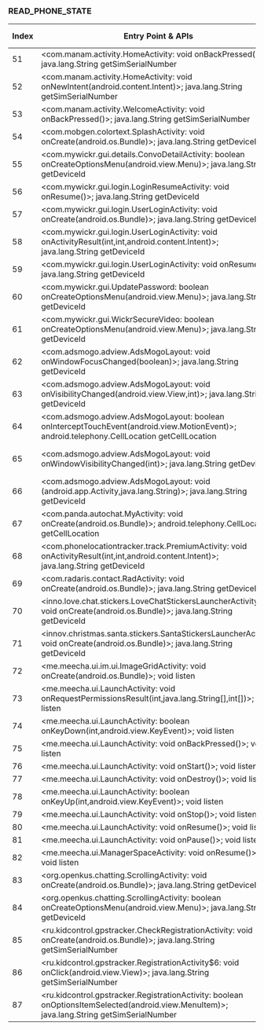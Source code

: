 ### READ_PHONE_STATE
| Index | Entry Point & APIs | Screen shot | Resource id | Label |
| ------------- | ------------- | ------------- |-------------|-------------|
| 51 | <com.manam.activity.HomeActivity: void onBackPressed()>; java.lang.String getSimSerialNumber | ![](D:\COSMOS\output\py\Play_win8\Social\com.manam\com.manam.activity.HomeActivity.png) |  | |
| 52 | <com.manam.activity.HomeActivity: void onNewIntent(android.content.Intent)>; java.lang.String getSimSerialNumber | ![](D:\COSMOS\output\py\Play_win8\Social\com.manam\com.manam.activity.HomeActivity.png) |  | |
| 53 | <com.manam.activity.WelcomeActivity: void onBackPressed()>; java.lang.String getSimSerialNumber | ![](D:\COSMOS\output\py\Play_win8\Social\com.manam\com.manam.activity.WelcomeActivity.png) |  | |
| 54 | <com.mobgen.colortext.SplashActivity: void onCreate(android.os.Bundle)>; java.lang.String getDeviceId | ![](D:\COSMOS\output\py\Play_win8\Social\com.mobgen.colortext\com.mobgen.colortext.SplashActivity.png) |  | |
| 55 | <com.mywickr.gui.details.ConvoDetailActivity: boolean onCreateOptionsMenu(android.view.Menu)>; java.lang.String getDeviceId | ![](D:\COSMOS\output\py\Play_win8\Social\com.mywickr.wickr2\com.mywickr.gui.details.ConvoDetailActivity.png) |  | |
| 56 | <com.mywickr.gui.login.LoginResumeActivity: void onResume()>; java.lang.String getDeviceId | ![](D:\COSMOS\output\py\Play_win8\Social\com.mywickr.wickr2\com.mywickr.gui.login.LoginResumeActivity.png) |  | |
| 57 | <com.mywickr.gui.login.UserLoginActivity: void onCreate(android.os.Bundle)>; java.lang.String getDeviceId | ![](D:\COSMOS\output\py\Play_win8\Social\com.mywickr.wickr2\com.mywickr.gui.login.UserLoginActivity.png) |  | |
| 58 | <com.mywickr.gui.login.UserLoginActivity: void onActivityResult(int,int,android.content.Intent)>; java.lang.String getDeviceId | ![](D:\COSMOS\output\py\Play_win8\Social\com.mywickr.wickr2\com.mywickr.gui.login.UserLoginActivity.png) |  | |
| 59 | <com.mywickr.gui.login.UserLoginActivity: void onResume()>; java.lang.String getDeviceId | ![](D:\COSMOS\output\py\Play_win8\Social\com.mywickr.wickr2\com.mywickr.gui.login.UserLoginActivity.png) |  | |
| 60 | <com.mywickr.gui.UpdatePassword: boolean onCreateOptionsMenu(android.view.Menu)>; java.lang.String getDeviceId | ![](D:\COSMOS\output\py\Play_win8\Social\com.mywickr.wickr2\com.mywickr.gui.UpdatePassword.png) |  | |
| 61 | <com.mywickr.gui.WickrSecureVideo: boolean onCreateOptionsMenu(android.view.Menu)>; java.lang.String getDeviceId | ![](D:\COSMOS\output\py\Play_win8\Social\com.mywickr.wickr2\com.mywickr.gui.WickrSecureVideo.png) |  | |
| 62 | <com.adsmogo.adview.AdsMogoLayout: void onWindowFocusChanged(boolean)>; java.lang.String getDeviceId | ![](D:\COSMOS\output\py\Play_win8\Social\com.panda.autochat\com.panda.autochat.MyActivity.png) | {'2131165191': <sensitive_component.SensitiveComponent.SensitiveView object at 0x0000021457CC6C50>} | |
| 63 | <com.adsmogo.adview.AdsMogoLayout: void onVisibilityChanged(android.view.View,int)>; java.lang.String getDeviceId | ![](D:\COSMOS\output\py\Play_win8\Social\com.panda.autochat\com.panda.autochat.MyActivity.png) | {'2131165191': <sensitive_component.SensitiveComponent.SensitiveView object at 0x0000021457CC6C18>} | |
| 64 | <com.adsmogo.adview.AdsMogoLayout: boolean onInterceptTouchEvent(android.view.MotionEvent)>; android.telephony.CellLocation getCellLocation | ![](D:\COSMOS\output\py\Play_win8\Social\com.panda.autochat\com.panda.autochat.MyActivity.png) | {'2131165191': <sensitive_component.SensitiveComponent.SensitiveView object at 0x0000021457CC6C88>} | |
| 65 | <com.adsmogo.adview.AdsMogoLayout: void onWindowVisibilityChanged(int)>; java.lang.String getDeviceId | ![](D:\COSMOS\output\py\Play_win8\Social\com.panda.autochat\com.panda.autochat.MyActivity.png) | {'2131165191': <sensitive_component.SensitiveComponent.SensitiveView object at 0x0000021457CC6DD8>} | |
| 66 | <com.adsmogo.adview.AdsMogoLayout: void <init>(android.app.Activity,java.lang.String)>; java.lang.String getDeviceId | ![](D:\COSMOS\output\py\Play_win8\Social\com.panda.autochat\com.panda.autochat.MyActivity.png) | {'2131165191': <sensitive_component.SensitiveComponent.SensitiveView object at 0x0000021457CC67F0>} | |
| 67 | <com.panda.autochat.MyActivity: void onCreate(android.os.Bundle)>; android.telephony.CellLocation getCellLocation | ![](D:\COSMOS\output\py\Play_win8\Social\com.panda.autochat\com.panda.autochat.MyActivity.png) |  | |
| 68 | <com.phonelocationtracker.track.PremiumActivity: void onActivityResult(int,int,android.content.Intent)>; java.lang.String getDeviceId | ![](D:\COSMOS\output\py\Play_win8\Social\com.phonelocationtracker.track\com.phonelocationtracker.track.PremiumActivity.png) |  | |
| 69 | <com.radaris.contact.RadActivity: void onCreate(android.os.Bundle)>; java.lang.String getDeviceId | ![](D:\COSMOS\output\py\Play_win8\Social\com.radaris.contact\com.radaris.contact.RadActivity.png) |  | |
| 70 | <inno.love.chat.stickers.LoveChatStickersLauncherActivity: void onCreate(android.os.Bundle)>; java.lang.String getDeviceId | ![](D:\COSMOS\output\py\Play_win8\Social\inno.love.chat.stickers\inno.love.chat.stickers.LoveChatStickersLauncherActivity.png) |  | |
| 71 | <innov.christmas.santa.stickers.SantaStickersLauncherActivity: void onCreate(android.os.Bundle)>; java.lang.String getDeviceId | ![](D:\COSMOS\output\py\Play_win8\Social\innov.christmas.santa.stickers\innov.christmas.santa.stickers.SantaStickersLauncherActivity.png) |  | |
| 72 | <me.meecha.ui.im.ui.ImageGridActivity: void onCreate(android.os.Bundle)>; void listen | ![](D:\COSMOS\output\py\Play_win8\Social\me.meecha\me.meecha.ui.im.ui.ImageGridActivity.png) |  | |
| 73 | <me.meecha.ui.LaunchActivity: void onRequestPermissionsResult(int,java.lang.String[],int[])>; void listen | ![](D:\COSMOS\output\py\Play_win8\Social\me.meecha\me.meecha.ui.LaunchActivity.png) |  | |
| 74 | <me.meecha.ui.LaunchActivity: boolean onKeyDown(int,android.view.KeyEvent)>; void listen | ![](D:\COSMOS\output\py\Play_win8\Social\me.meecha\me.meecha.ui.LaunchActivity.png) |  | |
| 75 | <me.meecha.ui.LaunchActivity: void onBackPressed()>; void listen | ![](D:\COSMOS\output\py\Play_win8\Social\me.meecha\me.meecha.ui.LaunchActivity.png) |  | |
| 76 | <me.meecha.ui.LaunchActivity: void onStart()>; void listen | ![](D:\COSMOS\output\py\Play_win8\Social\me.meecha\me.meecha.ui.LaunchActivity.png) |  | |
| 77 | <me.meecha.ui.LaunchActivity: void onDestroy()>; void listen | ![](D:\COSMOS\output\py\Play_win8\Social\me.meecha\me.meecha.ui.LaunchActivity.png) |  | |
| 78 | <me.meecha.ui.LaunchActivity: boolean onKeyUp(int,android.view.KeyEvent)>; void listen | ![](D:\COSMOS\output\py\Play_win8\Social\me.meecha\me.meecha.ui.LaunchActivity.png) |  | |
| 79 | <me.meecha.ui.LaunchActivity: void onStop()>; void listen | ![](D:\COSMOS\output\py\Play_win8\Social\me.meecha\me.meecha.ui.LaunchActivity.png) |  | |
| 80 | <me.meecha.ui.LaunchActivity: void onResume()>; void listen | ![](D:\COSMOS\output\py\Play_win8\Social\me.meecha\me.meecha.ui.LaunchActivity.png) |  | |
| 81 | <me.meecha.ui.LaunchActivity: void onPause()>; void listen | ![](D:\COSMOS\output\py\Play_win8\Social\me.meecha\me.meecha.ui.LaunchActivity.png) |  | |
| 82 | <me.meecha.ui.ManagerSpaceActivity: void onResume()>; void listen | ![](D:\COSMOS\output\py\Play_win8\Social\me.meecha\me.meecha.ui.ManagerSpaceActivity.png) |  | |
| 83 | <org.openkus.chatting.ScrollingActivity: void onCreate(android.os.Bundle)>; java.lang.String getDeviceId | ![](D:\COSMOS\output\py\Play_win8\Social\org.openkus.chatting\org.openkus.chatting.ScrollingActivity.png) |  | |
| 84 | <org.openkus.chatting.ScrollingActivity: boolean onCreateOptionsMenu(android.view.Menu)>; java.lang.String getDeviceId | ![](D:\COSMOS\output\py\Play_win8\Social\org.openkus.chatting\org.openkus.chatting.ScrollingActivity.png) |  | |
| 85 | <ru.kidcontrol.gpstracker.CheckRegistrationActivity: void onCreate(android.os.Bundle)>; java.lang.String getSimSerialNumber | ![](D:\COSMOS\output\py\Play_win8\Social\ru.kidcontrol.gpstracker\ru.kidcontrol.gpstracker.CheckRegistrationActivity.png) |  | |
| 86 | <ru.kidcontrol.gpstracker.RegistrationActivity$6: void onClick(android.view.View)>; java.lang.String getSimSerialNumber | ![](D:\COSMOS\output\py\Play_win8\Social\ru.kidcontrol.gpstracker\ru.kidcontrol.gpstracker.RegistrationActivity.png) |  | |
| 87 | <ru.kidcontrol.gpstracker.RegistrationActivity: boolean onOptionsItemSelected(android.view.MenuItem)>; java.lang.String getSimSerialNumber | ![](D:\COSMOS\output\py\Play_win8\Social\ru.kidcontrol.gpstracker\ru.kidcontrol.gpstracker.RegistrationActivity.png) |  | |
